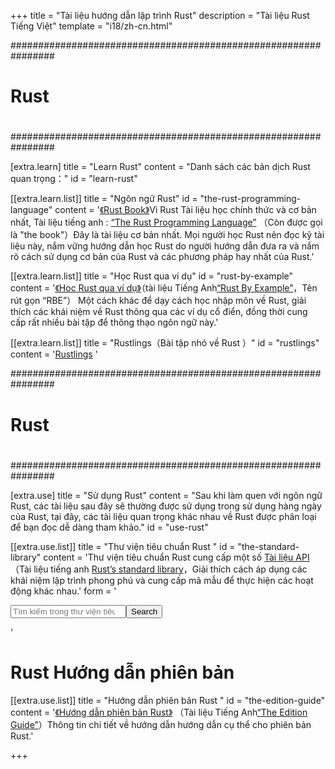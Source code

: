 +++
title = "Tài liệu hướng dẫn lập trình Rust"
description = "Tài liệu Rust Tiếng Việt"
template = "i18/zh-cn.html"



################################################################
#
# Rust
#
################################################################

[extra.learn]
title = "Learn Rust"
content = "Danh sách các bản dịch Rust quan trọng："
id = "learn-rust"

[[extra.learn.list]]
title = "Ngôn ngữ Rust"
id = "the-rust-programming-language"
content = '<a href="book">《Rust Book》</a>Vì Rust Tài liệu học chính thức và cơ bản nhất, Tài liệu tiếng anh : <a href="https://doc.rust-lang.org/book/">“The Rust Programming Language”</a> （Còn được gọi là &quot;the book&quot;）Đây là tài liệu cơ bản nhất. Mọi người học Rust nên đọc kỹ tài liệu này, nắm vững hướng dẫn học Rust do người hướng dẫn đưa ra và nắm rõ cách sử dụng cơ bản của Rust và các phương pháp hay nhất của Rust.'

[[extra.learn.list]]
title = "Học Rust qua ví dụ"
id = "rust-by-example"
content = '<a href="rust-by-example">《Hoc Rust qua ví dụ》</a>（tài liệu Tiếng Anh<a href="https://doc.rust-lang.org/rust-by-example/">“Rust By Example”</a>，Tên rút gọn “RBE”） Một cách khác để dạy cách học nhập môn về Rust, giải thích các khái niệm về Rust thông qua các ví dụ cổ điển, đồng thời cung cấp rất nhiều bài tập để thông thạo ngôn ngữ này.'

[[extra.learn.list]]
title = "Rustlings（Bài tập nhỏ về Rust ）"
id = "rustlings"
content = '<a href="https://github.com/ByteBuffer2022/rust-book-vn">Rustlings</a> '



################################################################
#
# Rust
#
################################################################

[extra.use]
title = "Sử dụng Rust"
content = "Sau khi làm quen với ngôn ngữ Rust, các tài liệu sau đây sẽ thường được sử dụng trong sử dụng hàng ngày của Rust, tại đây, các tài liệu quan trọng khác nhau về Rust được phân loại để bạn đọc dễ dàng tham khảo."
id = "use-rust"

[[extra.use.list]]
title = "Thư viện tiêu chuẩn Rust "
id = "the-standard-library"
content = 'Thư viện tiêu chuẩn Rust cung cấp một số <a href="std">Tài liệu API </a>（Tài liệu tiếng anh <a href="https://doc.rust-lang.org/std/">Rust’s standard library</a>，Giải thích cách áp dụng các khái niệm lập trình phong phú và cung cấp mã mẫu để thực hiện các hoạt động khác nhau.'
form = '<div><form action="std/index.html" method="get"><input id="search-input" type="search" name="search" placeholder="Tìm kiếm trong thư viện tiêu chuẩn..."><button id="search-but">Search</button></form></div>'

# Rust Hướng dẫn phiên bản

[[extra.use.list]]
title = "Hướng dẫn phiên bản Rust "
id = "the-edition-guide"
content = '<a href="edition-guide">《Hướng dẫn phiên bản Rust》</a> （Tài liệu Tiếng Anh<a href="https://doc.rust-lang.org/edition-guide/">“The Edition Guide”</a>）Thông tin chi tiết về hướng dẫn hướng dẫn cụ thể cho phiên bản Rust.'

+++
